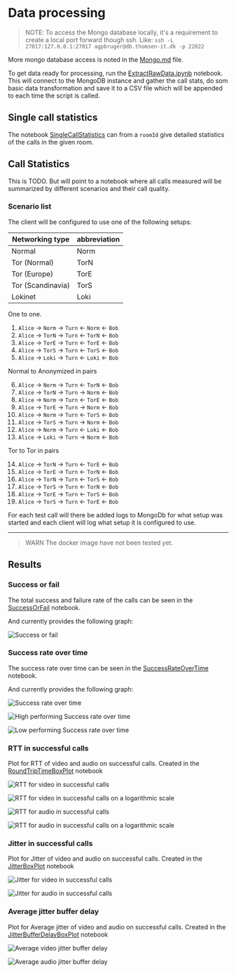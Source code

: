 # Data processing

> NOTE: To access the Mongo database locally, it's a requirement to create a local port forward though ssh. Like: `ssh -L 27017:127.0.0.1:27017 agpbruger@db.thomsen-it.dk -p 22022`

More mongo database access is noted in the [Mongo.md](./Mongo.md) file.

To get data ready for processing, run the [ExtractRawData.ipynb](./ExtractRawData.ipynb) notebook. This will connect to the MongoDB instance and gather the call stats, do som basic data transformation and save it to a CSV file which will be appended to each time the script is called.

## Single call statistics

The notebook [SingleCallStatistics](./SingleCallStatistics.ipynb) can from a `roomId` give detailed statistics of the calls in the given room.

## Call Statistics

This is TODO. But will point to a notebook where all calls measured will be summarized by different scenarios and their call quality.

### Scenario list

The client will be configured to use one of the following setups:

Networking type   | abbreviation
---               | ---
Normal            | Norm
Tor (Normal)      | TorN
Tor (Europe)      | TorE
Tor (Scandinavia) | TorS
Lokinet           | Loki

One to one.

1.  `Alice` &rarr; `Norm` &rarr; `Turn` &larr; `Norm` &larr; `Bob`
2.  `Alice` &rarr; `TorN` &rarr; `Turn` &larr; `TorN` &larr; `Bob`
3.  `Alice` &rarr; `TorE` &rarr; `Turn` &larr; `TorE` &larr; `Bob`
4.  `Alice` &rarr; `TorS` &rarr; `Turn` &larr; `TorS` &larr; `Bob`
5.  `Alice` &rarr; `Loki` &rarr; `Turn` &larr; `Loki` &larr; `Bob`

Normal to Anonymized in pairs

6.  `Alice` &rarr; `Norm` &rarr; `Turn` &larr; `TorN` &larr; `Bob`
7.  `Alice` &rarr; `TorN` &rarr; `Turn` &rarr; `Norm` &larr; `Bob`
8.  `Alice` &rarr; `Norm` &rarr; `Turn` &larr; `TorE` &larr; `Bob`
9.  `Alice` &rarr; `TorE` &rarr; `Turn` &rarr; `Norm` &larr; `Bob`
10. `Alice` &rarr; `Norm` &rarr; `Turn` &larr; `TorS` &larr; `Bob`
11. `Alice` &rarr; `TorS` &rarr; `Turn` &rarr; `Norm` &larr; `Bob`
12. `Alice` &rarr; `Norm` &rarr; `Turn` &larr; `Loki` &larr; `Bob`
13. `Alice` &rarr; `Loki` &rarr; `Turn` &rarr; `Norm` &larr; `Bob`


Tor to Tor in pairs

14. `Alice` &rarr; `TorN` &rarr; `Turn` &larr; `TorE` &larr; `Bob`
15. `Alice` &rarr; `TorE` &rarr; `Turn` &larr; `TorN` &larr; `Bob`
16. `Alice` &rarr; `TorN` &rarr; `Turn` &larr; `TorS` &larr; `Bob`
17. `Alice` &rarr; `TorS` &rarr; `Turn` &larr; `TorN` &larr; `Bob`
18. `Alice` &rarr; `TorE` &rarr; `Turn` &larr; `TorS` &larr; `Bob`
19. `Alice` &rarr; `TorS` &rarr; `Turn` &larr; `TorE` &larr; `Bob`

For each test call will there be added logs to MongoDb for what setup was started and each client will log what setup it is configured to use.

---

> WARN The docker image have not been tested yet.

## Results

### Success or fail

The total success and failure rate of the calls can be seen in the [SuccessOrFail](./SuccessOrFail.ipynb) notebook.

And currently provides the following graph:

![Success or fail](./output_folder/SuccessOrFail.svg)

### Success rate over time

The success rate over time can be seen in the [SuccessRateOverTime](./SuccessRateOverTime.ipynb) notebook.

And currently provides the following graph:

![Success rate over time](./output_folder/SuccessRateOverTime.svg)

![High performing Success rate over time](./output_folder/SuccessRateOverTimeHigh.svg)

![Low performing Success rate over time](./output_folder/SuccessRateOverTimeLow.svg)

### RTT in successful calls

Plot for RTT of video and audio on successful calls. Created in the [RoundTripTimeBoxPlot](./RoundTripTimeBoxPlot.ipynb) notebook

![RTT for video in successful calls](./output_folder/BoxPlotRttVideo.svg)

![RTT for video in successful calls on a logarithmic scale](./output_folder/BoxPlotRttVideoLogScale.svg)

![RTT for audio in successful calls](./output_folder/BoxPlotRttAudio.svg)

![RTT for audio in successful calls on a logarithmic scale](./output_folder/BoxPlotRttAudioLogScale.svg)

### Jitter in successful calls

Plot for Jitter of video and audio on successful calls. Created in the [JitterBoxPlot](./JitterBoxPlot.ipynb) notebook

![Jitter for video in successful calls](./output_folder/BoxPlotJitterVideo.svg)

![Jitter for audio in successful calls](./output_folder/BoxPlotJitterAudio.svg)

### Average jitter buffer delay

Plot for Average jitter of video and audio on successful calls. Created in the [JitterBufferDelayBoxPlot](./JitterBufferDelayBoxPlot.ipynb) notebook

![Average video jitter buffer delay](./output_folder/BoxPlotAvgJitterBufferDelayVideo.svg)

![Average audio jitter buffer delay](./output_folder/BoxPlotAvgJitterBufferDelayAudio.svg)
